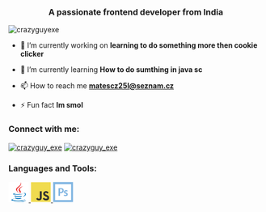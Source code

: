<h3 align="center">A passionate frontend developer from India</h3>

<p align="left"> <img src="https://komarev.com/ghpvc/?username=crazyguyexe&label=Profile%20views&color=0e75b6&style=flat" alt="crazyguyexe" /> </p>

- 🔭 I’m currently working on **learning to do something more then cookie clicker**

- 🌱 I’m currently learning **How to do sumthing in java sc**

- 📫 How to reach me **matescz25l@seznam.cz**

- ⚡ Fun fact **Im smol**

<h3 align="left">Connect with me:</h3>
<p align="left">
<a href="https://twitter.com/crazyguy_exe" target="blank"><img align="center" src="https://raw.githubusercontent.com/rahuldkjain/github-profile-readme-generator/master/src/images/icons/Social/twitter.svg" alt="crazyguy_exe" height="30" width="40" /></a>
<a href="https://instagram.com/crazyguy_exe" target="blank"><img align="center" src="https://raw.githubusercontent.com/rahuldkjain/github-profile-readme-generator/master/src/images/icons/Social/instagram.svg" alt="crazyguy_exe" height="30" width="40" /></a>
</p>

<h3 align="left">Languages and Tools:</h3>
<p align="left"> <a href="https://www.java.com" target="_blank" rel="noreferrer"> <img src="https://raw.githubusercontent.com/devicons/devicon/master/icons/java/java-original.svg" alt="java" width="40" height="40"/> </a> <a href="https://developer.mozilla.org/en-US/docs/Web/JavaScript" target="_blank" rel="noreferrer"> <img src="https://raw.githubusercontent.com/devicons/devicon/master/icons/javascript/javascript-original.svg" alt="javascript" width="40" height="40"/> </a> <a href="https://www.photoshop.com/en" target="_blank" rel="noreferrer"> <img src="https://raw.githubusercontent.com/devicons/devicon/master/icons/photoshop/photoshop-line.svg" alt="photoshop" width="40" height="40"/> </a> </p>
